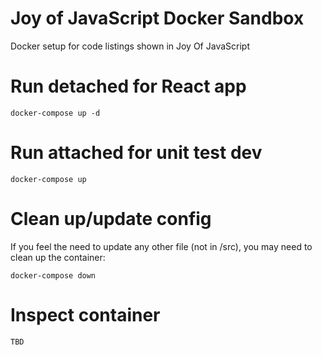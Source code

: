 # Joy of JavaScript Docker Sandbox 

Docker setup for code listings shown in Joy Of JavaScript

# Run detached for React app

```
docker-compose up -d
```

# Run attached for unit test dev

```
docker-compose up
```

# Clean up/update config

If you feel the need to update any other file (not in /src), you may need to
clean up the container:

```
docker-compose down
```

# Inspect container

```
TBD
```
